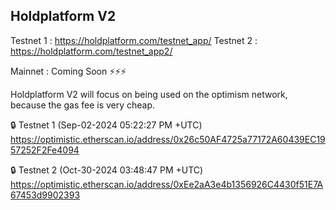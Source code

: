 ## Holdplatform V2

Testnet 1 : https://holdplatform.com/testnet_app/
Testnet 2 : https://holdplatform.com/testnet_app2/

Mainnet : Coming Soon ⚡⚡⚡

Holdplatform V2 will focus on being used on the optimism network, because the gas fee is very cheap.

🔒 Testnet 1 (Sep-02-2024 05:22:27 PM +UTC)
https://optimistic.etherscan.io/address/0x26c50AF4725a77172A60439EC1957252F2Fe4094

🔒 Testnet 2 (Oct-30-2024 03:48:47 PM +UTC)
https://optimistic.etherscan.io/address/0xEe2aA3e4b1356926C4430f51E7A67453d9902393
